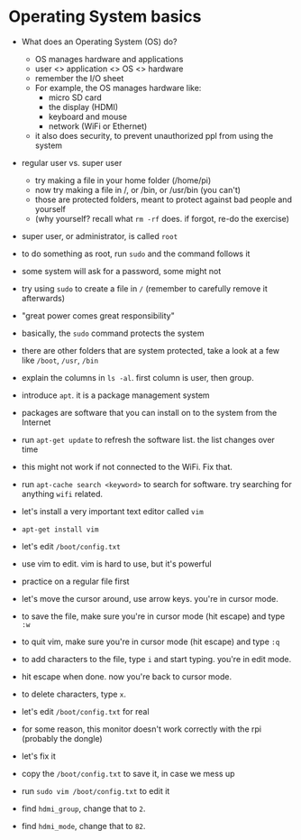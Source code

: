 # Operating System basics #

* What does an Operating System (OS) do?
  * OS manages hardware and applications
  * user <> application <> OS <> hardware
  * remember the I/O sheet
  * For example, the OS manages hardware like:
    * micro SD card
    * the display (HDMI)
    * keyboard and mouse
    * network (WiFi or Ethernet)
  * it also does security, to prevent unauthorized ppl from using the system

* regular user vs. super user
  * try making a file in your home folder (/home/pi)
  * now try making a file in /, or /bin, or /usr/bin (you can't)
  * those are protected folders, meant to protect against bad people and yourself
  * (why yourself? recall what `rm -rf` does. if forgot, re-do the exercise)

* super user, or administrator, is called `root`
 * to do something as root, run `sudo` and the command follows it
 * some system will ask for a password, some might not
 * try using `sudo` to create a file in `/` (remember to carefully remove it afterwards)
 * "great power comes great responsibility"
 * basically, the `sudo` command protects the system
 * there are other folders that are system protected, take a look at a few like `/boot`, `/usr`, `/bin`
 * explain the columns in `ls -al`. first column is user, then group.

* introduce `apt`. it is a package management system
 * packages are software that you can install on to the system from the Internet
 * run `apt-get update` to refresh the software list. the list changes over time
 * this might not work if not connected to the WiFi. Fix that.
 * run `apt-cache search <keyword>` to search for software. try searching for anything `wifi` related.
 * let's install a very important text editor called `vim`
 * `apt-get install vim`

* let's edit `/boot/config.txt`
 * use vim to edit. vim is hard to use, but it's powerful
 * practice on a regular file first
 * let's move the cursor around, use arrow keys. you're in cursor mode.
 * to save the file, make sure you're in cursor mode (hit escape) and type `:w`
 * to quit vim, make sure you're in cursor mode (hit escape) and type `:q`
 * to add characters to the file, type `i` and start typing. you're in edit mode.
 * hit escape when done. now you're back to cursor mode.
 * to delete characters, type `x`.

* let's edit `/boot/config.txt` for real
 * for some reason, this monitor doesn't work correctly with the rpi (probably the dongle)
 * let's fix it
 * copy the `/boot/config.txt` to save it, in case we mess up
 * run `sudo vim /boot/config.txt` to edit it
 * find `hdmi_group`, change that to `2`.
 * find `hdmi_mode`, change that to `82`.
